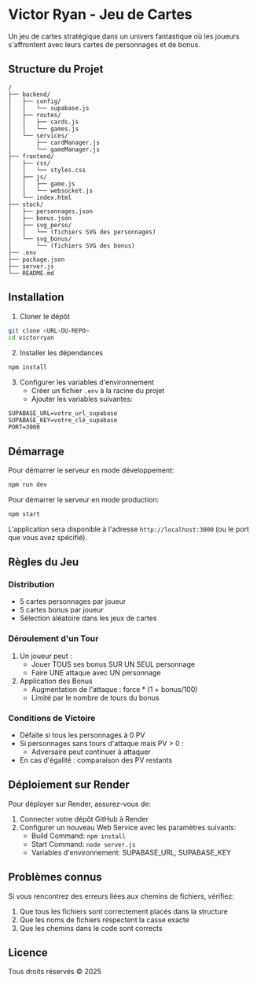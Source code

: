 # Victor Ryan - Jeu de Cartes

Un jeu de cartes stratégique dans un univers fantastique où les joueurs s'affrontent avec leurs cartes de personnages et de bonus.

## Structure du Projet

```
/
├── backend/
│   ├── config/
│   │   └── supabase.js
│   ├── routes/
│   │   ├── cards.js
│   │   └── games.js
│   └── services/
│       ├── cardManager.js
│       └── gameManager.js
├── frontend/
│   ├── css/
│   │   └── styles.css
│   ├── js/
│   │   ├── game.js
│   │   └── websocket.js
│   └── index.html
├── stock/
│   ├── personnages.json
│   ├── bonus.json
│   ├── svg_perso/
│   │   └── (fichiers SVG des personnages)
│   └── svg_bonus/
│       └── (fichiers SVG des bonus)
├── .env
├── package.json
├── server.js
└── README.md
```

## Installation

1. Cloner le dépôt

```bash
git clone <URL-DU-REPO>
cd victorryan
```

2. Installer les dépendances

```bash
npm install
```

3. Configurer les variables d'environnement
   - Créer un fichier `.env` à la racine du projet
   - Ajouter les variables suivantes:

```
SUPABASE_URL=votre_url_supabase
SUPABASE_KEY=votre_clé_supabase
PORT=3000
```

## Démarrage

Pour démarrer le serveur en mode développement:

```bash
npm run dev
```

Pour démarrer le serveur en mode production:

```bash
npm start
```

L'application sera disponible à l'adresse `http://localhost:3000` (ou le port que vous avez spécifié).

## Règles du Jeu

### Distribution

- 5 cartes personnages par joueur
- 5 cartes bonus par joueur
- Sélection aléatoire dans les jeux de cartes

### Déroulement d'un Tour

1. Un joueur peut :
   - Jouer TOUS ses bonus SUR UN SEUL personnage
   - Faire UNE attaque avec UN personnage
2. Application des Bonus
   - Augmentation de l'attaque : force \* (1 + bonus/100)
   - Limité par le nombre de tours du bonus

### Conditions de Victoire

- Défaite si tous les personnages à 0 PV
- Si personnages sans tours d'attaque mais PV > 0 :
  - Adversaire peut continuer à attaquer
- En cas d'égalité : comparaison des PV restants

## Déploiement sur Render

Pour déployer sur Render, assurez-vous de:

1. Connecter votre dépôt GitHub à Render
2. Configurer un nouveau Web Service avec les paramètres suivants:
   - Build Command: `npm install`
   - Start Command: `node server.js`
   - Variables d'environnement: SUPABASE_URL, SUPABASE_KEY

## Problèmes connus

Si vous rencontrez des erreurs liées aux chemins de fichiers, vérifiez:

1. Que tous les fichiers sont correctement placés dans la structure
2. Que les noms de fichiers respectent la casse exacte
3. Que les chemins dans le code sont corrects

## Licence

Tous droits réservés © 2025
